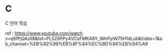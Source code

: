 # C

C 언어 학습

ref : https://www.youtube.com/watch v=q6fPjQAzll8&list=PL5Z6PPy4VCoFMKA8Y_lMnFyiW75H1dLub&index=1&ab_channel=%EB%82%98%EB%8F%84%EC%BD%94%EB%94%A9 
